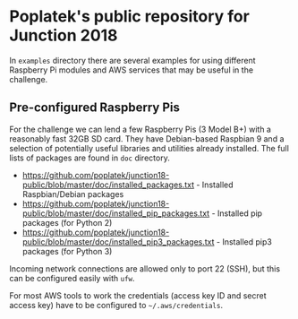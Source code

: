 Poplatek's public repository for Junction 2018
==============================================

In `examples` directory there are several examples for using different
Raspberry Pi modules and AWS services that may be useful in the challenge.

Pre-configured Raspberry Pis
----------------------------

For the challenge we can lend a few Raspberry Pis (3 Model B+) with a
reasonably fast 32GB SD card. They have Debian-based Raspbian 9 and a
selection of potentially useful libraries and utilities already installed.
The full lists of packages are found in `doc` directory.

* https://github.com/poplatek/junction18-public/blob/master/doc/installed_packages.txt - Installed Raspbian/Debian packages
* https://github.com/poplatek/junction18-public/blob/master/doc/installed_pip_packages.txt - Installed pip packages (for Python 2)
* https://github.com/poplatek/junction18-public/blob/master/doc/installed_pip3_packages.txt - Installed pip3 packages (for Python 3)

Incoming network connections are allowed only to port 22 (SSH), but this can be configured easily with `ufw`.

For most AWS tools to work the credentials (access key ID and secret access
key) have to be configured to `~/.aws/credentials`.
